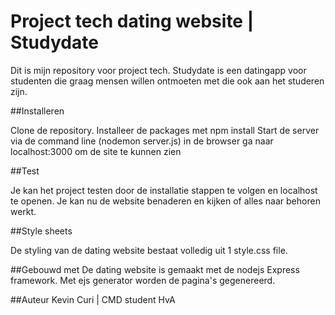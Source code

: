 # Project tech dating website | Studydate
Dit is mijn repository voor project tech. Studydate is een datingapp voor studenten die graag mensen willen ontmoeten met die ook aan het studeren zijn. 

##Installeren

Clone de repository.
Installeer de packages met npm install
Start de server via de command line (nodemon server.js)
in de browser ga naar localhost:3000 om de site te kunnen zien

##Test

Je kan het project testen door de installatie stappen te volgen en localhost te openen. Je kan nu de website benaderen en kijken of alles naar behoren werkt.

##Style sheets

De styling van de dating website bestaat volledig uit 1 style.css file. 

##Gebouwd met
De dating website is gemaakt met de nodejs Express framework. Met ejs generator worden de pagina's gegenereerd.


##Auteur
Kevin Curi | CMD student HvA
